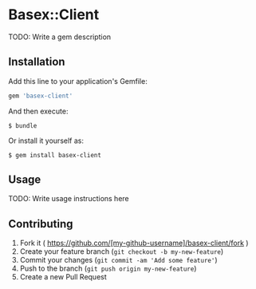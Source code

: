 # Basex::Client

TODO: Write a gem description

## Installation

Add this line to your application's Gemfile:

```ruby
gem 'basex-client'
```

And then execute:

    $ bundle

Or install it yourself as:

    $ gem install basex-client

## Usage

TODO: Write usage instructions here

## Contributing

1. Fork it ( https://github.com/[my-github-username]/basex-client/fork )
2. Create your feature branch (`git checkout -b my-new-feature`)
3. Commit your changes (`git commit -am 'Add some feature'`)
4. Push to the branch (`git push origin my-new-feature`)
5. Create a new Pull Request
